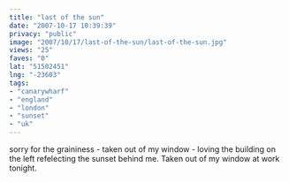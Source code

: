 ```yaml
---
title: "last of the sun"
date: "2007-10-17 10:39:39"
privacy: "public"
image: "2007/10/17/last-of-the-sun/last-of-the-sun.jpg"
views: "25"
faves: "0"
lat: "51502451"
lng: "-23603"
tags:
- "canarywharf"
- "england"
- "london"
- "sunset"
- "uk"
---
```

sorry for the graininess - taken out of my window - loving the building on the left refelecting the sunset behind me. Taken out of my window at work tonight.
